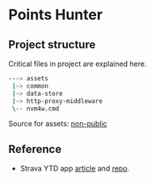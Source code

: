 # Points Hunter


## Project structure

Critical files in project are explained here.

```bash
---> assets
 |-> common
 |-> data-store
 |-> http-proxy-middleware
 \-- nvm4w.cmd
```

Source for assets:
[non-public](https://drive.google.com/drive/folders/1B5SNWKYTk8V-bwM9RGd1oPRxoYign2qi)

## Reference

- Strava YTD app [article](https://www.curtiscode.dev/post/project/displaying-strava-stats-using-webhooks/)
  and [repo](https://github.com/curtiscde/stravaytd?tab=readme-ov-file).
